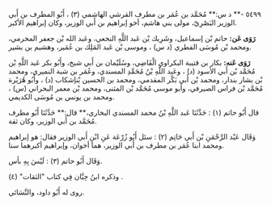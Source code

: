 ٥٤٩٩ -** د س:** مُحَمَّد بن عُمَر بن مطرف القرشي الهاشمي (٣) ، أَبُو المطرف بن أَبي الوزير البَصْرِيّ، مولى بني هاشم، أخو إبراهيم بن أَبي الوزير، وكان إبراهيم الأكبر.

**رَوَى عَن:** حاتم بْن إسماعيل، وشَرِيك بْن عَبد اللَّهِ النخعي، وعَبد الله بْن جعفر المخرمي، ومحمد بْن مُوسَى الفطري (د س) ، وموسى بْن عَبد المَلِك بن عُمَير، وهشيم بن بشير.

**رَوَى عَنه:** بكار بن قتيبة البكراوي الْقَاضِي، وسُلَيْمان بن أَبي شيخ، وأَبُو بكر عَبد اللَّهِ بْن مُحَمَّد بْن أَبي الأسود (د) ، وعَبد اللَّهِ بْنُ مُحَمَّدِ المسندي، وعُمَر بن شبة النميري، ومحمد بْن بشار بندار، ومحمد بْن أَبي بَكْر المقدمي، ومحمد بن الحسين بْنإشكاب (د) ، وأَبُو هُرَيْرة مُحَمَّد بْن فراس الصيرفي، وأبو موسى مُحَمَّد بْن المثنى، ومحمد بْن معمر البحراني (س) ، ومحمد بن يونس بن مُوسَى الكديمي.

قال أَبُو حاتم (١) : حَدَّثَنَا عَبد اللَّهِ بْنُ محمد المسندي البخاري،** قال:** حَدَّثَنَا أَبُو مطرف مُحَمَّد بن أَبي الوزير، وكان ثقة.

وَقَال عَبْد الرَّحْمَنِ بْن أَبي حَاتِم (٢) : سئل أَبُو زُرْعَة عَنِ ابْنِ أَبي الوزير فقال: هو إبراهيم ومحمد ابنا عُمَر بن مطرف بن أَبي الوزير، هما أخوان، وإبراهيم أكبرهما سنا.

وَقَال أَبُو حاتم (٣) : لَيْسَ بِهِ بأس.

وذكره ابنُ حِبَّان فِي كتاب "الثقات" (٤) .

روى له أَبُو داود، والنَّسَائي.